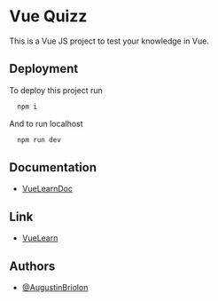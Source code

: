 
# Vue Quizz

This is a Vue JS project to test your knowledge in Vue.
## Deployment

To deploy this project run

```bash
  npm i
```
And to run localhost 
```bash
  npm run dev
```

## Documentation

- [VueLearnDoc](https://vue.doc.august1.dev/)

## Link

- [VueLearn](https://vue.learn.august1.dev/)

## Authors

- [@AugustinBriolon](https://github.com/AugustinBriolon)


